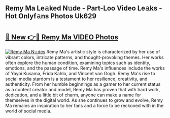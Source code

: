 ## Remy Ma Le𝚊ked N𝚞de - Part-Loo Video Le𝚊ks - Hot Onlyf𝚊ns Photos Uk629

# <h2><a href="http://ab64549.deff.icu/?id=Remy+Ma">🔗 New 👉🔴 Remy Ma VIDEO Photos</a></h2>

[![Remy Ma N𝚞des](https://i.imgur.com/rIISA9y.gif)](http://ab64549.deff.icu/?id=Remy+Ma)
Remy Ma's artistic style is characterized by her use of vibrant colors, intricate patterns, and thought-provoking themes. Her works often explore the human condition, examining topics such as identity, emotions, and the passage of time. Remy Ma's influences include the works of Yayoi Kusama, Frida Kahlo, and Vincent van Gogh. Remy Ma's rise to social media stardom is a testament to her resilience, creativity, and authenticity. From her humble beginnings as a gamer to her current status as a content creator and model, Remy Ma has proven that with hard work, dedication, and a little bit of charm, anyone can make a name for themselves in the digital world. As she continues to grow and evolve, Remy Ma remains an inspiration to her fans and a force to be reckoned with in the world of social media.
